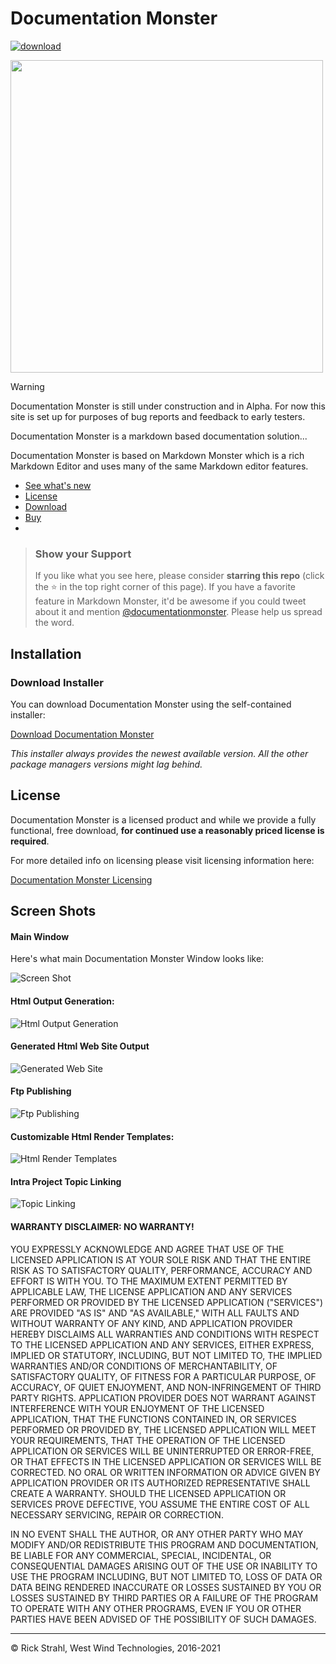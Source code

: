 # Documentation Monster

[![download](https://img.shields.io/badge/download-latest-blue.svg)](https://documentationmonster.com/download)

<!--[![NuGet](https://img.shields.io/chocolatey/v/MarkdownMonster.svg)](https://chocolatey.org/packages/MarkdownMonster)-->
<!--[![](https://img.shields.io/chocolatey/dt/MarkdownMonster.svg)](https://chocolatey.org/packages/MarkdownMonster)-->

<img src="Art/DocumentationMonster.png" width=500 />

> [!WARNING]
> Documentation Monster is still under construction and in Alpha. For now this site is set up for purposes of bug reports and feedback to early testers.

Documentation Monster is a markdown based documentation solution...

Documentation Monster is based on Markdown Monster which is a rich Markdown Editor and uses many of the same Markdown editor features.

* [See what's new](Changelog.md)  
* [License](#license)
* [Download](https://documentationmonster/download)
* [Buy](https://documentationmonster.com/purchase)
* 
> ### Show your Support
> If you like what you see here, please consider **starring this repo** (click the :star: in the top right corner of this page). If you have a favorite feature in Markdown Monster, it'd be awesome if you could tweet about it and mention [@documentationmonster](https://x.com/documentationmonster). Please help us spread the word. 

## Installation

### Download Installer
You can download Documentation Monster using the self-contained installer:

[Download Documentation Monster](http://documentationmonster.com/download)

*This installer always provides the newest available version. All the other package managers versions might lag behind.*



<!--### Chocolatey-->

<!--You can you use [Chocolatey](https://chocolatey.org/) to install from the Windows Command Prompt *(maintained by us - always up to date)*-->

<!--```ps-->
<!--c:\> choco install documentation-monster-->
<!--```-->

<!--### WinGet-->
<!--You can also use the built-in Windows WinGet tool:-->

<!--```ps-->
<!--c:\> winget install documentation-monster-->
<!--```-->

<!--### Scoop-->
<!--You can also use [Scoop](https://scoop.sh/) to install and update. You need to use the `extras` bucket. *(not maintained by us)*-->

<!--```ps-->
<!--c:\> scoop install documentation-monster-->
<!--```-->

## License
Documentation Monster is a licensed product and while we provide a fully functional, free download, **for continued use a reasonably priced license is required**.

For more detailed info on licensing please visit licensing information here:

[Documentation Monster Licensing](https://documentationmonster.com/purchase#License)

## Screen Shots

#### Main Window
Here's what main Documentation Monster Window looks like: 

![Screen Shot](ScreenShot.png)


#### Html Output Generation:

![Html Output Generation](images/HtmlOutputGeneration.png)

#### Generated Html Web Site Output

![Generated Web Site](images/GeneratedWebSite.png)

#### Ftp Publishing

![Ftp Publishing](images/FtpPublishing.png)


#### Customizable Html Render Templates:

![Html Render Templates](images/HtmlRenderTemplates.png)

#### Intra Project Topic Linking

![Topic Linking](images/TopicLinking.png)


#### WARRANTY DISCLAIMER: NO WARRANTY!

YOU EXPRESSLY ACKNOWLEDGE AND AGREE THAT USE OF THE LICENSED APPLICATION IS AT YOUR SOLE RISK AND THAT THE ENTIRE RISK AS TO SATISFACTORY QUALITY, PERFORMANCE, ACCURACY AND EFFORT IS WITH YOU. TO THE MAXIMUM EXTENT PERMITTED BY APPLICABLE LAW, THE LICENSE APPLICATION AND ANY SERVICES PERFORMED OR PROVIDED BY THE LICENSED APPLICATION ("SERVICES") ARE PROVIDED "AS IS" AND "AS AVAILABLE," WITH ALL FAULTS AND WITHOUT WARRANTY OF ANY KIND, AND APPLICATION PROVIDER HEREBY DISCLAIMS ALL WARRANTIES AND CONDITIONS WITH RESPECT TO THE LICENSED APPLICATION AND ANY SERVICES, EITHER EXPRESS, IMPLIED OR STATUTORY, INCLUDING, BUT NOT LIMITED TO, THE IMPLIED WARRANTIES AND/OR CONDITIONS OF MERCHANTABILITY, OF SATISFACTORY QUALITY, OF FITNESS FOR A PARTICULAR PURPOSE, OF ACCURACY, OF QUIET ENJOYMENT, AND NON-INFRINGEMENT OF THIRD PARTY RIGHTS. APPLICATION PROVIDER DOES NOT WARRANT AGAINST INTERFERENCE WITH YOUR ENJOYMENT OF THE LICENSED APPLICATION, THAT THE FUNCTIONS CONTAINED IN, OR SERVICES PERFORMED OR PROVIDED BY, THE LICENSED APPLICATION WILL MEET YOUR REQUIREMENTS, THAT THE OPERATION OF THE LICENSED APPLICATION OR SERVICES WILL BE UNINTERRUPTED OR ERROR-FREE, OR THAT EFFECTS IN THE LICENSED APPLICATION OR SERVICES WILL BE CORRECTED. NO ORAL OR WRITTEN INFORMATION OR ADVICE GIVEN BY APPLICATION PROVIDER OR ITS AUTHORIZED REPRESENTATIVE SHALL CREATE A WARRANTY. SHOULD THE LICENSED APPLICATION OR SERVICES PROVE DEFECTIVE, YOU ASSUME THE ENTIRE COST OF ALL NECESSARY SERVICING, REPAIR OR CORRECTION.

IN NO EVENT SHALL THE AUTHOR, OR ANY OTHER PARTY WHO MAY MODIFY AND/OR REDISTRIBUTE THIS PROGRAM AND DOCUMENTATION, BE LIABLE FOR ANY COMMERCIAL, SPECIAL, INCIDENTAL, OR CONSEQUENTIAL DAMAGES ARISING OUT OF THE USE OR INABILITY TO USE THE PROGRAM INCLUDING, BUT NOT LIMITED TO, LOSS OF DATA OR DATA BEING RENDERED INACCURATE OR LOSSES SUSTAINED BY YOU OR LOSSES SUSTAINED BY THIRD PARTIES OR A FAILURE OF THE PROGRAM TO OPERATE WITH ANY OTHER PROGRAMS, EVEN IF YOU OR OTHER PARTIES HAVE BEEN ADVISED OF THE POSSIBILITY OF SUCH DAMAGES.
   
---
&copy; Rick Strahl, West Wind Technologies, 2016-2021